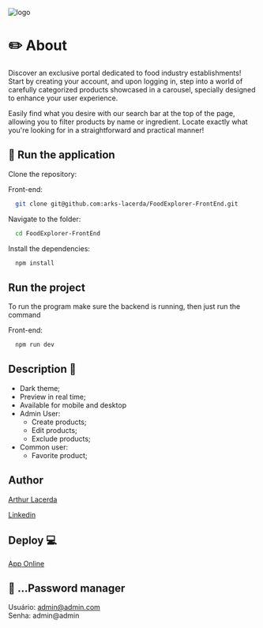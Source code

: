 ![logo]()

# ✏️ About

Discover an exclusive portal dedicated to food industry establishments! Start by creating your account, and upon logging in, step into a world of carefully categorized products showcased in a carousel, specially designed to enhance your user experience.

Easily find what you desire with our search bar at the top of the page, allowing you to filter products by name or ingredient. Locate exactly what you're looking for in a straightforward and practical manner!

## 🚀 Run the application

Clone the repository:

Front-end:

```bash
  git clone git@github.com:arks-lacerda/FoodExplorer-FrontEnd.git
```

Navigate to the folder:

```bash
  cd FoodExplorer-FrontEnd
```

Install the dependencies:

```bash
  npm install
```

## Run the project

To run the program make sure the backend is running, then just run the command

Front-end:

```bash
  npm run dev
```

## Description 🤖

- Dark theme;
- Preview in real time;
- Available for mobile and desktop
- Admin User:
  - Create products;
  - Edit products;
  - Exclude products;
- Common user:
  - Favorite product;

## Author

[Arthur Lacerda](https://github.com/arks-lacerda)

[ Linkedin ](https://www.linkedin.com/in/arks-lacerda/)

## Deploy 💻

[ App Online ](https://64d2d0200fc1a10254428940--lucky-sunflower-2cc8ef.netlify.app/)

## 🤫 ...Password manager

Usuário: admin@admin.com
<br>
Senha: admin@admin
